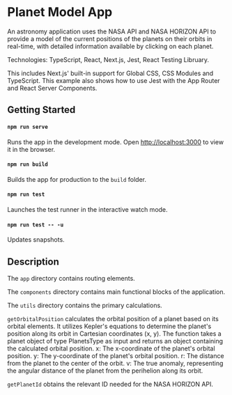 # Planet Model App

An astronomy application uses the NASA API and NASA HORIZON API to provide a model of the current positions of the planets on their orbits in real-time, with detailed information available by clicking on each planet.

Technologies: TypeScript, React, Next.js, Jest, React Testing Libruary.

This includes Next.js' built-in support for Global CSS, CSS Modules and TypeScript. This example also shows how to use Jest with the App Router and React Server Components.


## Getting Started

#### `npm run serve`

Runs the app in the development mode.
Open [http://localhost:3000](http://localhost:3000) to view it in the browser. 

#### `npm run build`

Builds the app for production to the `build` folder. 


#### `npm run test`

Launches the test runner in the interactive watch mode. 

#### `npm run test -- -u` 

Updates snapshots.


## Description

The `app` directory contains routing elements.

The `components` directory contains main functional blocks of the application.

The `utils` directory contains the primary calculations.

`getOrbitalPosition` calculates the orbital position of a planet based on its orbital elements. It utilizes Kepler's equations to determine the planet's position along its orbit in Cartesian coordinates (x, y). The function takes a planet object of type PlanetsType as input and returns an object containing the calculated orbital position.
x: The x-coordinate of the planet's orbital position.
y: The y-coordinate of the planet's orbital position.
r: The distance from the planet to the center of the orbit.
v: The true anomaly, representing the angular distance of the planet from the perihelion along its orbit.

`getPlanetId` obtains the relevant ID needed for the NASA HORIZON API.


